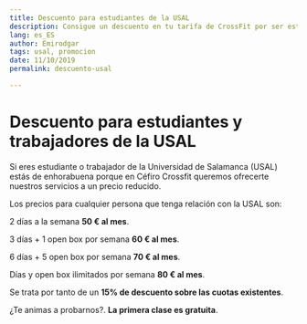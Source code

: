 ```yaml
---
title: Descuento para estudiantes de la USAL
description: Consigue un descuento en tu tarifa de CrossFit por ser estudiante de la USAL. 
lang: es_ES
author: Emirodgar
tags: usal, promocion
date: 11/10/2019
permalink: descuento-usal

---
```


# Descuento para estudiantes y trabajadores de la USAL

Si eres estudiante o trabajador de la Universidad de Salamanca (USAL) estás de enhorabuena porque en Céfiro Crossfit  queremos ofrecerte nuestros servicios a un precio reducido.

Los precios para cualquier persona que tenga relación con la USAL son:

 2 días a la semana **50 € al mes**.
 
 3 días + 1 open box por semana **60 € al mes**.
 
 6 días + 5 open box por semana **70 € al mes**.
 
 Días y open box ilimitados por semana **80 € al mes**.
   
Se trata por tanto de un **15% de descuento sobre las cuotas existentes**.

 ¿Te animas a probarnos?. **La primera clase es gratuita**.

<!--stackedit_data:
eyJoaXN0b3J5IjpbMTcxODczMzkwOSwxMTA0Njg3NzY3XX0=
-->